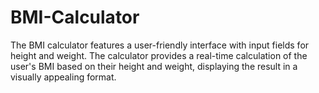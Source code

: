 # BMI-Calculator
The BMI calculator features a user-friendly interface with input fields for height and weight. The calculator provides a real-time calculation of the user's BMI based on their height and weight, displaying the result in a visually appealing format. 
